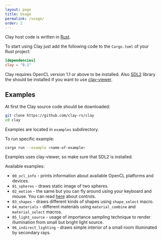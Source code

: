 ```yaml
---
layout: page
title: Usage
permalink: /usage/
order: 2
---
```



Clay host code is written in [Rust](https://www.rust-lang.org/).

To start using Clay just add the following code to the `Cargo.toml` of your Rust project:

```toml
[dependencies]
clay = "0.1"
```

Clay requires OpenCL version 1.1 or above to be installed. Also [SDL2](https://libsdl.org/) library the should be installed if you want to use [clay-viewer](https://github.com/clay-rs/clay-viewer).

## Examples

At first the Clay source code should be downloaded:

```bash
git clone https://github.com/clay-rs/clay
cd clay
```

Examples are located in `examples` subdirectory.

To run specific example:

```bash
cargo run --example <name-of-example>
```

Examples uses clay-viewer, so make sure that SDL2 is installed.

Available examples:

+ `00_ocl_info` - prints information about available OpenCL platforms and devices.
+ `01_spheres` - draws static image of two spheres.
+ `02_motion` - the same but you can fly around using your keyboard and mouse. You can read [here](https://github.com/clay-rs/clay-viewer) about controls.
+ `03_shapes` - draws different kinds of shapes using `shape_select` macro.
+ `04_materials` - different materials using `material_combine` and `material_select` macros.
+ `05_light_source` - usage of importance sampling technique to render illumination from small but bright light source.
+ `06_indirect_lighting` - draws simple interior of a small room illuminated by secondary rays.
